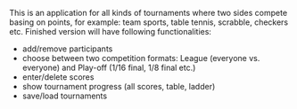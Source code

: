 This is an application for all kinds of tournaments where two sides compete basing on points, for example: team sports, table tennis, scrabble, checkers etc. Finished version will have following functionalities:

  - add/remove participants
  - choose between two competition formats: League (everyone vs. everyone) and Play-off (1/16 final, 1/8 final etc.)
  - enter/delete scores
  - show tournament progress (all scores, table, ladder)
  - save/load tournaments
